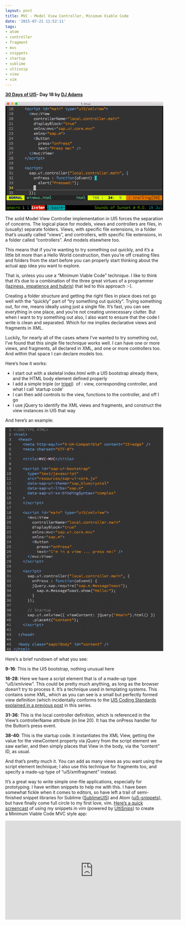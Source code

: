 ```yaml
---
layout: post
title: MVC - Model View Controller, Minimum Viable Code
date: '2015-07-21 11:52:11'
tags:
- atom
- controller
- fragment
- mvc
- snippets
- startup
- sublime
- ultisnip
- view
- vim
---
```


**[30 Days of UI5](/2015/07/04/30-days-of-ui5/)- Day 18 by [DJ Adams](http://pipetree.com/qmacro/)**

![View and controller screenshot](/content/images/2018/02/Screen-Shot-2015-07-19-at-18.58.14-1.png)

The solid Model View Controller implementation in UI5 forces the separation of concerns. The logical place for models, views and controllers are files, in (usually) separate folders. Views, with specific file extensions, in a folder that’s usually called “views”, and controllers, with specific file extensions, in a folder called “controllers”. And models elsewhere too.

This means that if you’re wanting to try something out quickly, and it’s a little bit more than a Hello World construction, then you’re off creating files and folders from the start before you can properly start thinking about the actual app idea you want to explore.

That is, unless you use a “Minimum Viable Code” technique. I like to think that it’s due to a combination of the three great virtues of a programmer ([laziness, impatience and hubris](http://c2.com/cgi/wiki?LazinessImpatienceHubris)) that led to this approach :-).

Creating a folder structure and getting the right files in place does not go well with the “quickly” part of “try something out quickly”. Trying something out, for me, means ideally using just a single file. It’s fast, you can see everything in one place, and you’re not creating unnecessary clutter. But when I want to try something out also, I also want to ensure that the code I write is clean and separated. Which for me implies declarative views and fragments in XML.

Luckily, for nearly all of the cases where I’ve wanted to try something out, I’ve found that this single file technique works well. I can have one or more views, and fragments, all declared in XML, and one or more controllers too. And within that space I can declare models too.

Here’s how it works:

- I start out with a skeletal index.html with a UI5 bootstrap already there, and the HTML body element defined properly
- I add a simple triple (or [tripel](http://www.beeradvocate.com/beer/style/58/))  of : view, corresponding controller, and what I call ‘startup code’
- I can then add controls to the view, functions to the controller, and off I go
- I use jQuery to identify the XML views and fragments, and construct the view instances in UI5 that way

And here’s an example:

![MVC code](/content/images/2018/02/Screen-Shot-2015-07-19-at-18.09.27-725x1024.png)

Here’s a brief rundown of what you see:

**9-16**: This is the UI5 bootstrap, nothing unusual here

**18-28**: Here we have a script element that is of a made-up type “ui5/xmlview”. This could be pretty much anything, as long as the browser doesn’t try to process it. It’s a technique used in templating systems. This contains some XML, which as you can see is a small but perfectly formed view definition (which incidentally conforms to the [UI5 Coding Standards explained in a previous post](/2015/07/ui5-and-coding-standards/) in this series.

**31-36**: This is the local controller definition, which is referenced in the View’s controllerName attribute (in line 20). It has the onPress handler for the Button’s press event.

**38-40**: This is the startup code. It instantiates the XML View, getting the value for the viewContent property via jQuery from the script element we saw earlier, and then simply places that View in the body, via the “content” ID, as usual.

And that’s pretty much it. You can add as many views as you want using the script element technique; I also use this technique for fragments too, and specify a made-up type of “ui5/xmlfragment” instead.

It’s a great way to write simple one-file applications, especially for prototyping. I have written snippets to help me with this. I have been somewhat fickle when it comes to editors, so have left a trail of semi-finished snippet libraries for Sublime ([SublimeUI5](https://github.com/qmacro/SublimeUI5)) and Atom ([ui5-snippets](https://github.com/qmacro/ui5-snippets)), but have finally come full circle to my first love, vim. [Here’s a quick screencast](https://www.youtube.com/watch?v=nN1PYHa-YXQ) of using my snippets in vim (powered by [UltiSnips](https://github.com/SirVer/ultisnips)) to create a Minimum Viable Code MVC style app:

<iframe allowfullscreen="allowfullscreen" frameborder="0" height="315" src="https://www.youtube.com/embed/nN1PYHa-YXQ" width="560"></iframe>


